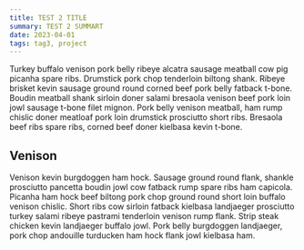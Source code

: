```yaml
---
title: TEST 2 TITLE
summary: TEST 2 SUMMART
date: 2023-04-01
tags: tag3, project
---
```


Turkey buffalo venison pork belly ribeye alcatra sausage meatball cow pig picanha spare ribs. Drumstick pork chop tenderloin biltong shank. Ribeye brisket kevin sausage ground round corned beef pork belly fatback t-bone. Boudin meatball shank sirloin doner salami bresaola venison beef pork loin jowl sausage t-bone filet mignon. Pork belly venison meatball, ham rump chislic doner meatloaf pork loin drumstick prosciutto short ribs. Bresaola beef ribs spare ribs, corned beef doner kielbasa kevin t-bone.

## Venison

Venison kevin burgdoggen ham hock. Sausage ground round flank, shankle prosciutto pancetta boudin jowl cow fatback rump spare ribs ham capicola. Picanha ham hock beef biltong pork chop ground round short loin buffalo venison chislic. Short ribs cow sirloin fatback kielbasa landjaeger prosciutto turkey salami ribeye pastrami tenderloin venison rump flank. Strip steak chicken kevin landjaeger buffalo jowl. Pork belly burgdoggen landjaeger, pork chop andouille turducken ham hock flank jowl kielbasa ham.

